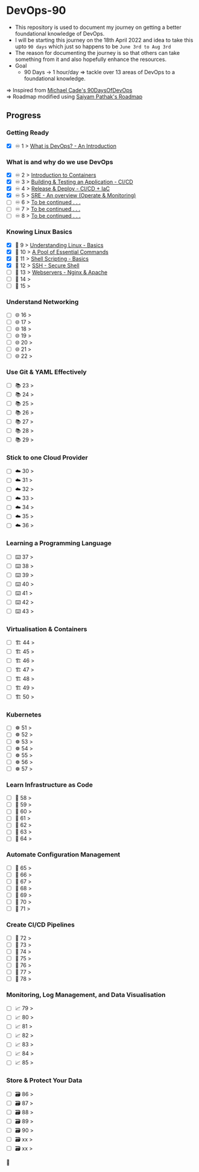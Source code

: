 # DevOps-90

- This repository is used to document my journey on getting a better foundational knowledge of DevOps. 
- I will be starting this journey on the 18th April 2022 and idea to take this upto `90 days` which just so happens to be `June 3rd to Aug 3rd` 
- The reason for documenting the journey is so that others can take something from it and also hopefully enhance the resources. 
- Goal
    - 90 Days -> 1 hour/day => tackle over 13 areas of DevOps to a foundational knowledge. 

=> Inspired from [Michael Cade's 90DaysOfDevOps](https://github.com/MichaelCade/90DaysOfDevOps) <br>
=> Roadmap modified using [Saiyam Pathak's Roadmap](https://youtu.be/7l_n97Mt0ko)

## Progress 

### Getting Ready

- [X] ♾️ 1 > [What is DevOps? - An Introduction](https://github.com/verma-kunal/DevOps-90/blob/main/Journey/Day01.md)

### What is and why do we use DevOps

- [X] ♾️ 2 > [Introduction to Containers](https://github.com/verma-kunal/DevOps-90/blob/main/Journey/Day02.md)
- [X] ♾️ 3 > [Building & Testing an Application - CI/CD](https://github.com/verma-kunal/DevOps-90/blob/main/Journey/Day03.md)
- [X] ♾️ 4 > [Release & Deploy - CI/CD + IaC](https://github.com/verma-kunal/DevOps-90/blob/main/Journey/Day04.md)
- [X] ♾️ 5 > [SRE - An overview (Operate & Monitoring)](https://github.com/verma-kunal/DevOps-90/blob/main/Journey/Day05.md)
- [ ] ♾️ 6 > [To be continued . . .](https://github.com/verma-kunal/DevOps-90/blob/main/Journey/Day06.md)
- [ ] ♾️ 7 > [To be continued . . .](https://github.com/verma-kunal/DevOps-90/blob/main/Journey/Day07.md)
- [ ] ♾️ 8 > [To be continued . . .](https://github.com/verma-kunal/DevOps-90/blob/main/Journey/Day08.md)

### Knowing Linux Basics

- [X] 🐧 9 > [Understanding Linux - Basics](https://github.com/verma-kunal/DevOps-90/blob/main/Journey/Day09.md)
- [X] 🐧 10 > [A Pool of Essential Commands](https://github.com/verma-kunal/DevOps-90/blob/main/Journey/Day10.md)
- [X] 🐧 11 > [Shell Scripting - Basics](https://github.com/verma-kunal/DevOps-90/blob/main/Journey/Day11.md)
- [X] 🐧 12 > [SSH - Secure Shell](https://github.com/verma-kunal/DevOps-90/blob/main/Journey/Day12.md)
- [ ] 🐧 13 > [Webservers - Nginx & Apache](https://github.com/verma-kunal/DevOps-90/blob/main/Journey/Day13.md)
- [ ] 🐧 14 > 
- [ ] 🐧 15 > 

### Understand Networking

- [ ] 🌐 16 >
- [ ] 🌐 17 >
- [ ] 🌐 18 >
- [ ] 🌐 19 >
- [ ] 🌐 20 >
- [ ] 🌐 21 >
- [ ] 🌐 22 >

### Use Git & YAML Effectively

- [ ] 📚 23 > 
- [ ] 📚 24 > 
- [ ] 📚 25 > 
- [ ] 📚 26 > 
- [ ] 📚 27 > 
- [ ] 📚 28 > 
- [ ] 📚 29 >  

### Stick to one Cloud Provider

- [ ] ☁️ 30 > 
- [ ] ☁️ 31 > 
- [ ] ☁️ 32 > 
- [ ] ☁️ 33 > 
- [ ] ☁️ 34 > 
- [ ] ☁️ 35 > 
- [ ] ☁️ 36 > 

### Learning a Programming Language

- [ ] ⌨️ 37 > 
- [ ] ⌨️ 38 > 
- [ ] ⌨️ 39 > 
- [ ] ⌨️ 40 > 
- [ ] ⌨️ 41 > 
- [ ] ⌨️ 42 > 
- [ ] ⌨️ 43 > 

### Virtualisation & Containers 

- [ ] 🏗️ 44 > 
- [ ] 🏗️ 45 > 
- [ ] 🏗️ 46 > 
- [ ] 🏗️ 47 > 
- [ ] 🏗️ 48 > 
- [ ] 🏗️ 49 > 
- [ ] 🏗️ 50 > 

### Kubernetes

- [ ] ☸ 51 > 
- [ ] ☸ 52 > 
- [ ] ☸ 53 > 
- [ ] ☸ 54 > 
- [ ] ☸ 55 > 
- [ ] ☸ 56 > 
- [ ] ☸ 57 > 

### Learn Infrastructure as Code

- [ ] 🤖 58 > 
- [ ] 🤖 59 > 
- [ ] 🤖 60 > 
- [ ] 🤖 61 > 
- [ ] 🤖 62 > 
- [ ] 🤖 63 > 
- [ ] 🤖 64 > 

### Automate Configuration Management

- [ ] 📜 65 > 
- [ ] 📜 66 > 
- [ ] 📜 67 > 
- [ ] 📜 68 > 
- [ ] 📜 69 > 
- [ ] 📜 70 > 
- [ ] 📜 71 > 

### Create CI/CD Pipelines 

- [ ] 🔄 72 > 
- [ ] 🔄 73 >
- [ ] 🔄 74 > 
- [ ] 🔄 75 > 
- [ ] 🔄 76 > 
- [ ] 🔄 77 > 
- [ ] 🔄 78 > 

### Monitoring, Log Management, and Data Visualisation

- [ ] 📈 79 > 
- [ ] 📈 80 > 
- [ ] 📈 81 > 
- [ ] 📈 82 > 
- [ ] 📈 83 > 
- [ ] 📈 84 > 
- [ ] 📈 85 > 

### Store & Protect Your Data

- [ ] 🗃️ 86 > 
- [ ] 🗃️ 87 > 
- [ ] 🗃️ 88 > 
- [ ] 🗃️ 89 >
- [ ] 🗃️ 90 > 
- [ ] 🗃️ xx > 
- [ ] 🗃️ xx > 

🚧
